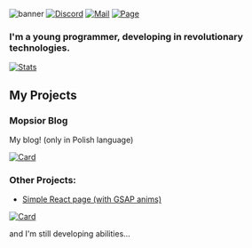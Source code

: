 ![banner](https://user-images.githubusercontent.com/80514290/163722724-02b0f4c0-a24b-4f68-8ba7-71ceeaed4fcb.png)
<a href="https://discord.com/users/469481610526457856">![Discord](https://img.shields.io/badge/Discord-%235865F2.svg?style=for-the-badge&logo=discord&logoColor=white)</a>
<a href="mailto:kontakt@mopsior.pl">![Mail](https://img.shields.io/badge/kontakt@mopsior.pl-%23EA4335.svg?style=for-the-badge&logo=gmail&logoColor=white)</a>
<a href="https://mopsior.pl">![Page](https://img.shields.io/badge/mopsior.pl-%234285F4.svg?style=for-the-badge&logo=google-chrome&logoColor=white)</a>
<br />
### I'm a young programmer, developing in revolutionary technologies.

[![Stats](https://github-readme-stats.vercel.app/api?username=mopsior&hide=issues&show_icons=true&bg_color=151515&text_color=9f9f9f)](https://github.com/Mopsior)

## My Projects

### Mopsior Blog

My blog! (only in Polish language)

[![Card](https://github-readme-stats.vercel.app/api/pin?username=mopsior&repo=blog&title_color=1fbf27&icon_color=f9f9f9&text_color=9f9f9f&bg_color=151515)](https://github.com/Mopsior/simple-react-page)

### Other Projects:
- [Simple React page (with GSAP anims)](https://github.com/Mopsior/simple-react-page)

[![Card](https://github-readme-stats.vercel.app/api/pin?username=mopsior&repo=simple-react-page&title_color=fff&icon_color=f9f9f9&text_color=9f9f9f&bg_color=151515)](https://github.com/Mopsior/simple-react-page)

and I'm still developing abilities...
